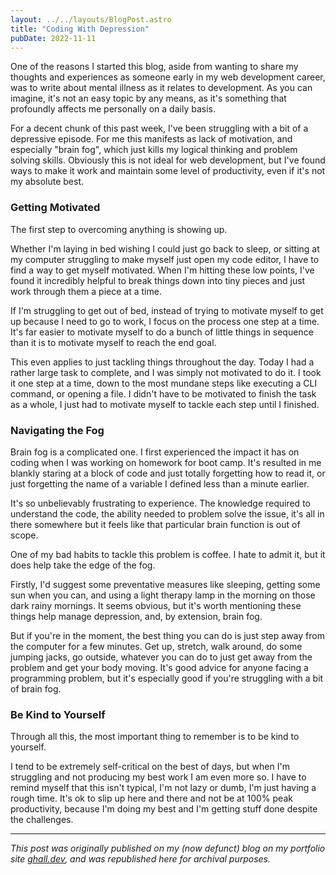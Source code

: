 ```yaml
---
layout: ../../layouts/BlogPost.astro
title: "Coding With Depression"
pubDate: 2022-11-11
---
```


One of the reasons I started this blog, aside from wanting to share my thoughts and experiences as someone early in my web development career, was to write about mental illness as it relates to development. As you can imagine, it's not an easy topic by any means, as it's something that profoundly affects me personally on a daily basis.

For a decent chunk of this past week, I've been struggling with a bit of a depressive episode. For me this manifests as lack of motivation, and especially "brain fog", which just kills my logical thinking and problem solving skills. Obviously this is not ideal for web development, but I've found ways to make it work and maintain some level of productivity, even if it's not my absolute best.

### Getting Motivated

The first step to overcoming anything is showing up.

Whether I'm laying in bed wishing I could just go back to sleep, or sitting at my computer struggling to make myself just open my code editor, I have to find a way to get myself motivated. When I'm hitting these low points, I've found it incredibly helpful to break things down into tiny pieces and just work through them a piece at a time.

If I'm struggling to get out of bed, instead of trying to motivate myself to get up because I need to go to work, I focus on the process one step at a time. It's far easier to motivate myself to do a bunch of little things in sequence than it is to motivate myself to reach the end goal.

This even applies to just tackling things throughout the day. Today I had a rather large task to complete, and I was simply not motivated to do it. I took it one step at a time, down to the most mundane steps like executing a CLI command, or opening a file. I didn't have to be motivated to finish the task as a whole, I just had to motivate myself to tackle each step until I finished.

### Navigating the Fog

Brain fog is a complicated one. I first experienced the impact it has on coding when I was working on homework for boot camp. It's resulted in me blankly staring at a block of code and just totally forgetting how to read it, or just forgetting the name of a variable I defined less than a minute earlier.

It's so unbelievably frustrating to experience. The knowledge required to understand the code, the ability needed to problem solve the issue, it's all in there somewhere but it feels like that particular brain function is out of scope.

One of my bad habits to tackle this problem is coffee. I hate to admit it, but it does help take the edge of the fog.

Firstly, I'd suggest some preventative measures like sleeping, getting some sun when you can, and using a light therapy lamp in the morning on those dark rainy mornings. It seems obvious, but it's worth mentioning these things help manage depression, and, by extension, brain fog.

But if you're in the moment, the best thing you can do is just step away from the computer for a few minutes. Get up, stretch, walk around, do some jumping jacks, go outside, whatever you can do to just get away from the problem and get your body moving. It's good advice for anyone facing a programming problem, but it's especially good if you're struggling with a bit of brain fog.

### Be Kind to Yourself

Through all this, the most important thing to remember is to be kind to yourself.

I tend to be extremely self-critical on the best of days, but when I'm struggling and not producing my best work I am even more so. I have to remind myself that this isn't typical, I'm not lazy or dumb, I'm just having a rough time. It's ok to slip up here and there and not be at 100% peak productivity, because I'm doing my best and I'm getting stuff done despite the challenges.

---

_This post was originally published on my (now defunct) blog on my portfolio site [ghall.dev](https://ghall.dev), and was republished here for archival purposes._

